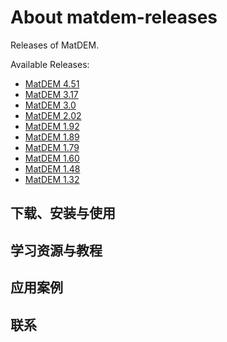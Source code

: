 # About matdem-releases
Releases of MatDEM.

Available Releases:
- [MatDEM 4.51](https://github.com/renclh/matdem-releases/releases/download/v4.51/MatDEM4.51.zip)
- [MatDEM 3.17](https://github.com/renclh/matdem-releases/releases/download/v3.17/MatDEM3.17.2021a.runtime.zip)
- [MatDEM 3.0](https://github.com/renclh/matdem-releases/releases/download/v3.0/MatDEM3.0.zip)
- [MatDEM 2.02](https://github.com/renclh/matdem-releases/releases/download/v2.02/MatDEM2.02.zip)
- [MatDEM 1.92](https://github.com/renclh/matdem-releases/releases/download/v1.92/MatDEM1.92.zip)
- [MatDEM 1.89](https://github.com/renclh/matdem-releases/releases/download/v1.89/MatDEM1.89.zip)
- [MatDEM 1.79](https://github.com/renclh/matdem-releases/releases/download/v1.79.2/MatDEM1.79.2.rar)
- [MatDEM 1.60](https://github.com/renclh/matdem-releases/releases/download/v1.60/MatDEM1.60.rar)
- [MatDEM 1.48](https://github.com/renclh/matdem-releases/releases/download/v1.48/MatDEM1.48.rar)
- [MatDEM 1.32](https://github.com/renclh/matdem-releases/releases/download/v1.32-R2021a/MatDEM1.32-2.rar)

## 下载、安装与使用


## 学习资源与教程


## 应用案例



## 联系

